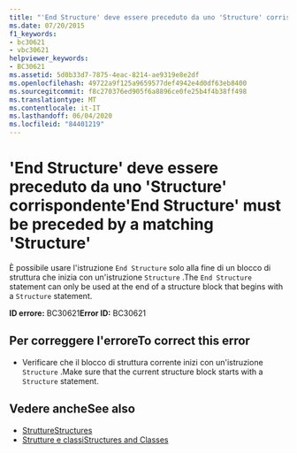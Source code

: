 ```yaml
---
title: "'End Structure' deve essere preceduto da uno 'Structure' corrispondente"
ms.date: 07/20/2015
f1_keywords:
- bc30621
- vbc30621
helpviewer_keywords:
- BC30621
ms.assetid: 5d0b33d7-7875-4eac-8214-ae9319e8e2df
ms.openlocfilehash: 49722a9f125a9659577def4942e4d0df63eb8400
ms.sourcegitcommit: f8c270376ed905f6a8896ce0fe25b4f4b38ff498
ms.translationtype: MT
ms.contentlocale: it-IT
ms.lasthandoff: 06/04/2020
ms.locfileid: "84401219"
---
```

# <a name="end-structure-must-be-preceded-by-a-matching-structure"></a><span data-ttu-id="08d51-102">'End Structure' deve essere preceduto da uno 'Structure' corrispondente</span><span class="sxs-lookup"><span data-stu-id="08d51-102">'End Structure' must be preceded by a matching 'Structure'</span></span>
<span data-ttu-id="08d51-103">È possibile usare l'istruzione `End Structure` solo alla fine di un blocco di struttura che inizia con un'istruzione `Structure` .</span><span class="sxs-lookup"><span data-stu-id="08d51-103">The `End Structure` statement can only be used at the end of a structure block that begins with a `Structure` statement.</span></span>  
  
 <span data-ttu-id="08d51-104">**ID errore:** BC30621</span><span class="sxs-lookup"><span data-stu-id="08d51-104">**Error ID:** BC30621</span></span>  
  
## <a name="to-correct-this-error"></a><span data-ttu-id="08d51-105">Per correggere l'errore</span><span class="sxs-lookup"><span data-stu-id="08d51-105">To correct this error</span></span>  
  
- <span data-ttu-id="08d51-106">Verificare che il blocco di struttura corrente inizi con un'istruzione `Structure` .</span><span class="sxs-lookup"><span data-stu-id="08d51-106">Make sure that the current structure block starts with a `Structure` statement.</span></span>  
  
## <a name="see-also"></a><span data-ttu-id="08d51-107">Vedere anche</span><span class="sxs-lookup"><span data-stu-id="08d51-107">See also</span></span>

- [<span data-ttu-id="08d51-108">Strutture</span><span class="sxs-lookup"><span data-stu-id="08d51-108">Structures</span></span>](../programming-guide/language-features/data-types/structures.md)
- [<span data-ttu-id="08d51-109">Strutture e classi</span><span class="sxs-lookup"><span data-stu-id="08d51-109">Structures and Classes</span></span>](../programming-guide/language-features/data-types/structures-and-classes.md)
